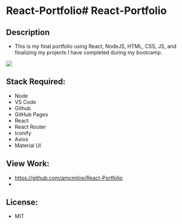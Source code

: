 # React-Portfolio# React-Portfolio

## Description
* This is my final portfolio using React, NodeJS, HTML, CSS, JS, and finalizing my projects I have completed during my bootcamp.

<img src= "./react-portfolio/public/images/reactportfolio.gif">

## Stack Required: 
* Node
* VS Code
* Github
* GitHub Pages
* React
* React Router
* Iconify
* Axios
* Material UI

## View Work: 
* https://github.com/amcmilne/React-Portfolio
* 

## License: 
* MIT